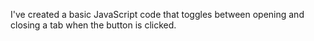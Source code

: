 

I've created a basic JavaScript code that toggles between opening and closing a tab when the button is clicked.
